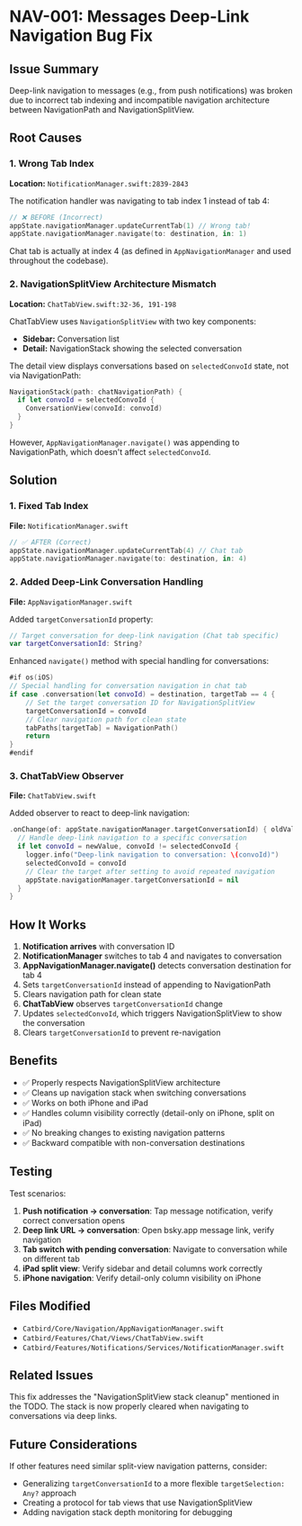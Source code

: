 # NAV-001: Messages Deep-Link Navigation Bug Fix

## Issue Summary
Deep-link navigation to messages (e.g., from push notifications) was broken due to incorrect tab indexing and incompatible navigation architecture between NavigationPath and NavigationSplitView.

## Root Causes

### 1. Wrong Tab Index
**Location:** `NotificationManager.swift:2839-2843`

The notification handler was navigating to tab index 1 instead of tab 4:
```swift
// ❌ BEFORE (Incorrect)
appState.navigationManager.updateCurrentTab(1) // Wrong tab!
appState.navigationManager.navigate(to: destination, in: 1)
```

Chat tab is actually at index 4 (as defined in `AppNavigationManager` and used throughout the codebase).

### 2. NavigationSplitView Architecture Mismatch
**Location:** `ChatTabView.swift:32-36, 191-198`

ChatTabView uses `NavigationSplitView` with two key components:
- **Sidebar:** Conversation list
- **Detail:** NavigationStack showing the selected conversation

The detail view displays conversations based on `selectedConvoId` state, not via NavigationPath:
```swift
NavigationStack(path: chatNavigationPath) {
  if let convoId = selectedConvoId {
    ConversationView(convoId: convoId)
  }
}
```

However, `AppNavigationManager.navigate()` was appending to NavigationPath, which doesn't affect `selectedConvoId`.

## Solution

### 1. Fixed Tab Index
**File:** `NotificationManager.swift`
```swift
// ✅ AFTER (Correct)
appState.navigationManager.updateCurrentTab(4) // Chat tab
appState.navigationManager.navigate(to: destination, in: 4)
```

### 2. Added Deep-Link Conversation Handling
**File:** `AppNavigationManager.swift`

Added `targetConversationId` property:
```swift
// Target conversation for deep-link navigation (Chat tab specific)
var targetConversationId: String?
```

Enhanced `navigate()` method with special handling for conversations:
```swift
#if os(iOS)
// Special handling for conversation navigation in chat tab
if case .conversation(let convoId) = destination, targetTab == 4 {
    // Set the target conversation ID for NavigationSplitView
    targetConversationId = convoId
    // Clear navigation path for clean state
    tabPaths[targetTab] = NavigationPath()
    return
}
#endif
```

### 3. ChatTabView Observer
**File:** `ChatTabView.swift`

Added observer to react to deep-link navigation:
```swift
.onChange(of: appState.navigationManager.targetConversationId) { oldValue, newValue in
  // Handle deep-link navigation to a specific conversation
  if let convoId = newValue, convoId != selectedConvoId {
    logger.info("Deep-link navigation to conversation: \(convoId)")
    selectedConvoId = convoId
    // Clear the target after setting to avoid repeated navigation
    appState.navigationManager.targetConversationId = nil
  }
}
```

## How It Works

1. **Notification arrives** with conversation ID
2. **NotificationManager** switches to tab 4 and navigates to conversation
3. **AppNavigationManager.navigate()** detects conversation destination for tab 4
4. Sets `targetConversationId` instead of appending to NavigationPath
5. Clears navigation path for clean state
6. **ChatTabView** observes `targetConversationId` change
7. Updates `selectedConvoId`, which triggers NavigationSplitView to show the conversation
8. Clears `targetConversationId` to prevent re-navigation

## Benefits

- ✅ Properly respects NavigationSplitView architecture
- ✅ Cleans up navigation stack when switching conversations
- ✅ Works on both iPhone and iPad
- ✅ Handles column visibility correctly (detail-only on iPhone, split on iPad)
- ✅ No breaking changes to existing navigation patterns
- ✅ Backward compatible with non-conversation destinations

## Testing

Test scenarios:
1. **Push notification → conversation**: Tap message notification, verify correct conversation opens
2. **Deep link URL → conversation**: Open bsky.app message link, verify navigation
3. **Tab switch with pending conversation**: Navigate to conversation while on different tab
4. **iPad split view**: Verify sidebar and detail columns work correctly
5. **iPhone navigation**: Verify detail-only column visibility on iPhone

## Files Modified

- `Catbird/Core/Navigation/AppNavigationManager.swift`
- `Catbird/Features/Chat/Views/ChatTabView.swift`
- `Catbird/Features/Notifications/Services/NotificationManager.swift`

## Related Issues

This fix addresses the "NavigationSplitView stack cleanup" mentioned in the TODO. The stack is now properly cleared when navigating to conversations via deep links.

## Future Considerations

If other features need similar split-view navigation patterns, consider:
- Generalizing `targetConversationId` to a more flexible `targetSelection: Any?` approach
- Creating a protocol for tab views that use NavigationSplitView
- Adding navigation stack depth monitoring for debugging
